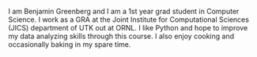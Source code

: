 I am Benjamin Greenberg and I am a 1st year grad student in Computer Science. I work as a GRA at the Joint Institute for Computational Sciences (JICS) department of UTK out at ORNL. I like Python and hope to improve my data analyzing skills through this course. I also enjoy cooking and occasionally baking in my spare time.
